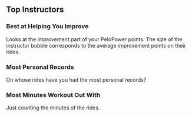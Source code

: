 ## Top Instructors

### Best at Helping You Improve

Looks at the improvement part of your PeloPower points. The size of the instructor bubble corresponds to the average improvement points on their rides.

### Most Personal Records

On whose rides have you had the most personal records?

### Most Minutes Workout Out With

Just counting the minutes of the rides.
